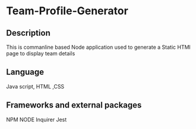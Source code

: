 # Team-Profile-Generator

## Description
 This is commanline based Node application used to generate a Static HTMl page to display team details 

 ## Language 
 Java script, HTML ,CSS

 ## Frameworks and external packages
 NPM
 NODE
 Inquirer
 Jest